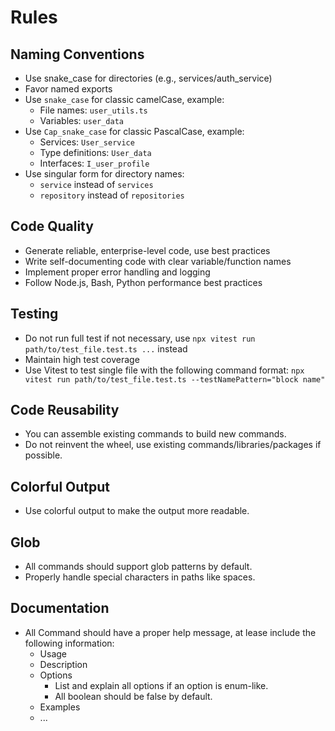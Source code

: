 # Rules

## Naming Conventions

- Use snake_case for directories (e.g., services/auth_service)
- Favor named exports
- Use `snake_case` for classic camelCase, example:
  - File names: `user_utils.ts`
  - Variables: `user_data`
- Use `Cap_snake_case` for classic PascalCase, example:
  - Services: `User_service`
  - Type definitions: `User_data`
  - Interfaces: `I_user_profile`
- Use singular form for directory names:
  - `service` instead of `services`
  - `repository` instead of `repositories`

## Code Quality

- Generate reliable, enterprise-level code, use best practices
- Write self-documenting code with clear variable/function names
- Implement proper error handling and logging
- Follow Node.js, Bash, Python performance best practices

## Testing

- Do not run full test if not necessary, use `npx vitest run path/to/test_file.test.ts ...` instead
- Maintain high test coverage
- Use Vitest to test single file with the following command format:
  `npx vitest run path/to/test_file.test.ts --testNamePattern="block name"`

## Code Reusability

- You can assemble existing commands to build new commands.
- Do not reinvent the wheel, use existing commands/libraries/packages if possible.

## Colorful Output

- Use colorful output to make the output more readable.

## Glob

- All commands should support glob patterns by default.
- Properly handle special characters in paths like spaces.

## Documentation

- All Command should have a proper help message, at lease include the following information:
  - Usage
  - Description
  - Options
    - List and explain all options if an option is enum-like.
    - All boolean should be false by default.
  - Examples
  - ...
